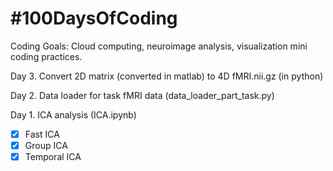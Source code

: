 # #100DaysOfCoding
Coding Goals: Cloud computing, neuroimage analysis, visualization mini coding practices.

Day 3. Convert 2D matrix (converted in matlab) to 4D fMRI.nii.gz (in python)  

Day 2. Data loader for task fMRI data (data_loader_part_task.py)</br>

Day 1. ICA analysis (ICA.ipynb) </br>
- [x] Fast ICA</br>
- [x] Group ICA</br>
- [x] Temporal ICA</br>
